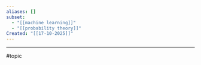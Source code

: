```yaml
---
aliases: []
subset:
  - "[[machine learning]]"
  - "[[probability theory]]"
Created: "[[17-10-2025]]"
---
```




--- 
#topic 
